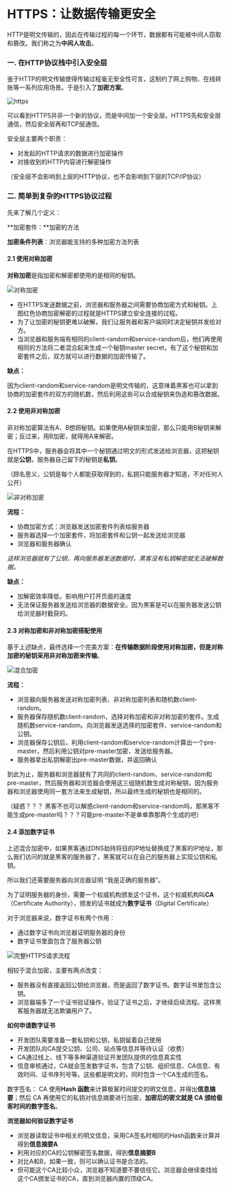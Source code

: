 # HTTPS：让数据传输更安全

HTTP是明文传输的，因此在传输过程的每一个环节，数据都有可能被中间人窃取和篡改。我们称之为**中间人攻击**。

### 一. 在HTTP协议栈中引入安全层

鉴于HTTP的明文传输使得传输过程毫无安全性可言，这制约了网上购物、在线转账等一系列应用场景。于是引入了**加密方案**。

![https](D:\沸点前端\浏览器\img\https.png)

可以看到HTTPS并非一个新的协议，而是中间加一个安全层。HTTPS先和安全层通信，然后安全层再和TCP层通信。

安全层主要两个职责：

* 对发起的HTTP请求的数据进行加密操作
* 对接收到的HTTP内容进行解密操作

（安全层不会影响到上层的HTTP协议，也不会影响到下层的TCP/IP协议）

### 二. 简单到复杂的HTTPS协议过程

先来了解几个定义：

**加密套件：**加密的方法

**加密条件列表**：浏览器能支持的多种加密方法列表

#### 2.1 使用对称加密

**对称加密**是指加密和解密都使用的是相同的秘钥。

![对称加密](D:\沸点前端\浏览器\img\对称加密.png)

* 在HTTPS发送数据之前，浏览器和服务器之间需要协商加密方式和秘钥。上图红色协商加密解密的过程就是HTTPS建立安全连接的过程。
* 为了让加密的秘钥更难以破解，我们让服务器和客户端同时决定秘钥并发给对方。
* 当浏览器和服务端有相同的client-random和service-random后，他们再使用相同的方法将二者混合起来生成一个秘钥master secret，有了这个秘钥和加密套件之后，双方就可以进行数据的加密传输了。

**缺点：**

因为client-random和service-random是明文传输的，这意味着黑客也可以拿到协商的加密套件的双方的随机数，然后利用这些可以合成秘钥来伪造和篡改数据。



#### 2.2 使用非对称加密

非对称加密算法有A、B想把秘钥。如果使用A秘钥来加密，那么只能用B秘钥来解密；反过来，用B加密，就得用A来解密。

在HTTPS中，服务器会将其中一个秘钥通过明文的形式发送给浏览器，这把秘钥就是**公钥**，服务器自己留下的秘钥是**私钥**。

（顾名思义，公钥是每个人都能获取得到的，私钥只能服务器才知道，不对任何人公开）

![非对称加密](D:\沸点前端\浏览器\img\非对称加密.png)

**流程：**

* 协商加密方式：浏览器发送加密套件列表给服务器
* 服务器选择一个加密套件，将加密套件和公钥一起发送给浏览器
* 浏览器和服务器确认

*这样浏览器就有了公钥，再向服务器发送数据时，黑客没有私钥解密就无法破解数据。*

**缺点：**

* 加解密效率降低，影响用户打开页面的速度
* 无法保证服务器发送给浏览器的数据安全。因为黑客是可以在服务器发送公钥给浏览器时截获的。

#### 2.3 对称加密和非对称加密搭配使用

基于上述缺点，最终选择一个完美方案：**在传输数据阶段使用对称加密，但是对称加密的秘钥采用非对称加密来传输**。

![混合加密](D:\沸点前端\浏览器\img\混合加密.png)

**流程：**

* 浏览器向服务器发送对称加密列表、非对称加密列表和随机数client-random。
* 服务器保存随机数client-random，选择对称加密和非对称加密的套件。生成随机数service-random。向浏览器发送选择的加密套件、service-random和公钥。
* 浏览器保存公钥后，利用client-random和service-random计算出一个pre-master，然后利用公钥对pre-master加密，发送给服务器。
* 服务器拿出私钥解密出pre-master数据，并返回确认

到此为止，服务器和浏览器就有了共同的client-random、service-random和pre-master，然后服务器和浏览器会使用这三组随机数生成对称秘钥，因为服务器和浏览器使用同一套方法来生成秘钥，所以最终生成的秘钥也是相同的。

（疑惑？？？ 黑客不也可以解惑client-random和service-random吗，那黑客不能生成pre-master吗？？？可能pre-master不是单单靠那两个生成的吧）

#### 2.4 添加数字证书

上述混合加密中，如果黑客通过DNS劫持将目的IP地址替换成了黑客的IP地址，那么我们访问的就是黑客的服务器了，黑客就可以在自己的服务器上实现公钥和私钥。

所以我们还需要服务器向浏览器证明 “我是正确的服务器”。

为了证明服务器的身份，需要一个权威机构颁发这个证书，这个权威机构叫**CA**（Certificate Authority），颁发的证书就成为**数字证书**（Digital Certificate）



对于浏览器来说，数字证书有两个作用：

* 通过数字证书向浏览器证明服务器的身份
* 数字证书里面包含了服务器公钥

![完整HTTPS请求流程](D:\沸点前端\浏览器\img\完整HTTPS请求流程.png)

相较于混合加密，主要有两点改变：

* 服务器没有直接返回公钥给浏览器，而是返回了数字证书。数字证书里包含公钥。
* 浏览器端多了一个证书验证操作，验证了证书之后，才继续后续流程。这样黑客服务器就无法欺骗用户了。

**如何申请数字证书**

* 开发团队需要准备一套私钥和公钥，私钥留着自己使用
* 开发团队向CA提交公钥、公司、站点等信息并等待认证（收费）
* CA通过线上、线下等多种渠道验证开发团队提供的信息真实性
* 信息审核通过，CA就会签发数字证书，包含了公钥、组织信息、CA信息、有效时间、证书序列号等。这些都是明文的，同时包含一个CA生成的签名。

数字签名： CA 使用**Hash 函数**来计算极客时间提交的明文信息，并得出**信息摘要**；然后 CA 再使用它的私钥对信息摘要进行加密，**加密后的密文就是 CA 颁给极客时间的数字签名**。



**浏览器如何验证数字证书**

* 浏览器读取证书中相关的明文信息，采用CA签名时相同的Hash函数来计算并得到**信息摘要A**
* 利用对应的CA的公钥解密签名数据，得到**信息摘要B**
* 对比A和B，如果一致，则可以确认证书是合法的。
* 但可能这个CA比较小众，浏览器不知道要不要信任它。浏览器会继续查找给这个CA颁发证书的CA，直到浏览器内置的顶级CA。



